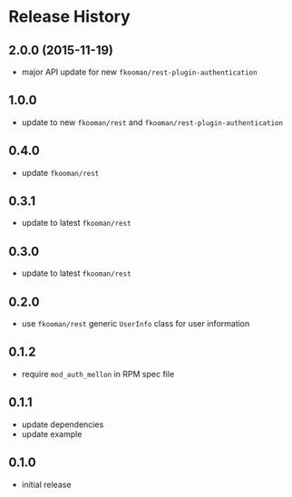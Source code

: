 # Release History

## 2.0.0 (2015-11-19)
- major API update for new `fkooman/rest-plugin-authentication`

## 1.0.0
- update to new `fkooman/rest` and `fkooman/rest-plugin-authentication`

## 0.4.0
- update `fkooman/rest`

## 0.3.1
- update to latest `fkooman/rest`

## 0.3.0
- update to latest `fkooman/rest`

## 0.2.0
- use `fkooman/rest` generic `UserInfo` class for user information

## 0.1.2
- require `mod_auth_mellon` in RPM spec file

## 0.1.1
- update dependencies
- update example

## 0.1.0 
- initial release
